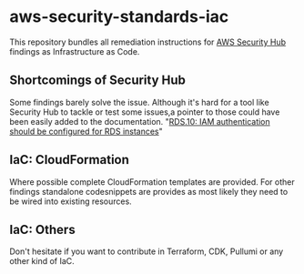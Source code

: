 # aws-security-standards-iac
This repository bundles all remediation instructions for
[AWS Security Hub](https://aws.amazon.com/security-hub/) findings as Infrastructure as Code.

## Shortcomings of Security Hub
Some findings barely solve the issue. Although it's hard for a tool like Security Hub to tackle or
test some issues,a pointer to those could have been easily added to the documentation.
"[RDS.10: IAM authentication should be configured for RDS instances](https://docs.aws.amazon.com/securityhub/latest/userguide/securityhub-standards-fsbp-controls.html#rds-10-remediation)"

## IaC: CloudFormation
Where possible complete CloudFormation templates are provided. For other findings standalone
codesnippets are provides as most likely they need to be wired into existing resources.

## IaC: Others
Don't hesitate if you want to contribute in Terraform, CDK, Pullumi or any other kind of IaC.
